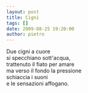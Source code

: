 ```yaml
---
layout: post
title: Cigni
tags: []
date: 2009-08-25 19:20:00
author: pietro
---
```

Due cigni a cuore<br/>si specchiano sott'acqua,<br/>trattenuto il fiato per amare<br/>ma verso il fondo la pressione<br/>schiaccia i suoni<br/>e le sensazioni affogano.
